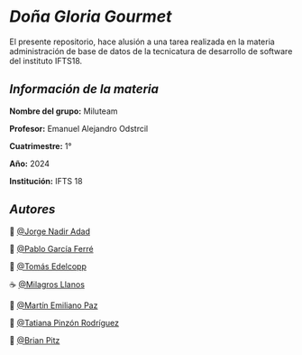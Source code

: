 
# *Doña Gloria Gourmet*

El presente repositorio, hace alusión a una tarea realizada en la materia administración de base de datos de la tecnicatura de desarrollo de software del instituto IFTS18.







## *Información de la materia*
**Nombre del grupo:** Miluteam

**Profesor:** Emanuel Alejandro Odstrcil

**Cuatrimestre:** 1°

**Año:** 2024

**Institución:** IFTS 18 



## *Autores*

:wine_glass: [@Jorge Nadir Adad](https://github.com/moonstone3798)

:spaghetti: [@Pablo García Ferré](https://github.com/moonstone3798)

:fork_and_knife: [@Tomás Edelcopp](https://github.com/tedelcopp)

:coffee: [@Milagros Llanos](https://github.com/moonstone3798)

:pancakes: [@Martín Emiliano Paz](https://github.com/moonstone3798)

:poultry_leg: [@Tatiana Pinzón Rodríguez](https://github.com/moonstone3798)

:meat_on_bone: [@Brian Pitz](https://github.com/ElYabran)
